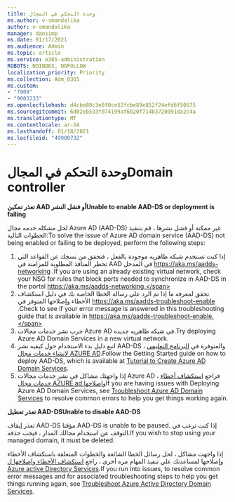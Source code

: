 ```yaml
---
title: وحدة التحكم في المجال
ms.author: v-smandalika
author: v-smandalika
manager: dansimp
ms.date: 01/17/2021
ms.audience: Admin
ms.topic: article
ms.service: o365-administration
ROBOTS: NOINDEX, NOFOLLOW
localization_priority: Priority
ms.collection: Adm_O365
ms.custom:
- "7909"
- "9003233"
ms.openlocfilehash: d4cbe80c3e8f0ce32fcbe89e852f24efd6f50575
ms.sourcegitcommit: 6d02eb533fd74199af6b20f714b3720991da2c4a
ms.translationtype: MT
ms.contentlocale: ar-SA
ms.lasthandoff: 01/18/2021
ms.locfileid: "49900732"
---
```

# <a name="domain-controller"></a><span data-ttu-id="8c8c9-102">وحدة التحكم في المجال</span><span class="sxs-lookup"><span data-stu-id="8c8c9-102">Domain controller</span></span>

<span data-ttu-id="8c8c9-103">**تعذر تمكين AAD أو فشل النشر**</span><span class="sxs-lookup"><span data-stu-id="8c8c9-103">**Unable to enable AAD-DS or deployment is failing**</span></span>

<span data-ttu-id="8c8c9-104">لحل مشكله خدمه مجال Azure AD (AAD-DS) غير ممكنة أو فشل نشرها ، قم بتنفيذ الخطوات التالية:</span><span class="sxs-lookup"><span data-stu-id="8c8c9-104">To solve the issue of Azure AD domain service (AAD-DS) not being enabled or failing to be deployed, perform the following steps:</span></span>

1. <span data-ttu-id="8c8c9-105">إذا كنت تستخدم شبكه ظاهريه موجودة بالفعل ، فتحقق من نسجك عن القواعد التي تحظر المنافذ المطلوبة للمزامنة في AAD في المدخل https://aka.ms/aadds-networking .</span><span class="sxs-lookup"><span data-stu-id="8c8c9-105">If you are using an already existing virtual network, check your NSG for rules that block ports needed to synchronize in AAD-DS in the portal https://aka.ms/aadds-networking.</span></span>
2. <span data-ttu-id="8c8c9-106">تحقق لمعرفه ما إذا تم الرد علي رسالة الخطا الخاصة بك في دليل استكشاف الأخطاء وإصلاحها المتوفر في  https://aka.ms/aadds-troubleshoot-enable .</span><span class="sxs-lookup"><span data-stu-id="8c8c9-106">Check to see if your error message is answered in this troubleshooting guide that is available in  https://aka.ms/aadds-troubleshoot-enable.</span></span>
3. <span data-ttu-id="8c8c9-107">جرب نشر خدمات مجالات Azure AD في شبكه ظاهريه جديده.</span><span class="sxs-lookup"><span data-stu-id="8c8c9-107">Try deploying Azure AD Domain Services in a new virtual network.</span></span>
4. <span data-ttu-id="8c8c9-108">اتبع دليل بدء الاستخدام حول كيفيه نشر AAD-DS ، والمتوفرة في [البرنامج التعليمي لإنشاء خدمات مجال AZURE AD](https://docs.microsoft.com/azure/active-directory-domain-services/tutorial-create-instance).</span><span class="sxs-lookup"><span data-stu-id="8c8c9-108">Follow the Getting Started guide on how to deploy AAD-DS, which is available at [Tutorial to Create Azure AD Domain Services](https://docs.microsoft.com/azure/active-directory-domain-services/tutorial-create-instance).</span></span>
5. <span data-ttu-id="8c8c9-109">إذا واجهتك مشاكل في نشر خدمات مجالات Azure AD ، فراجع [استكشاف أخطاء خدمات مجال AZURE ad وإصلاحها](https://docs.microsoft.com/azure/active-directory-domain-services/troubleshoot)</span><span class="sxs-lookup"><span data-stu-id="8c8c9-109">If you are having issues with Deploying Azure AD Domain Services, see [Troubleshoot Azure AD Domain Services](https://docs.microsoft.com/azure/active-directory-domain-services/troubleshoot) to resolve common errors to help you get things working again.</span></span> 

<span data-ttu-id="8c8c9-110">**تعذر تعطيل AAD-DS**</span><span class="sxs-lookup"><span data-stu-id="8c8c9-110">**Unable to disable AAD-DS**</span></span>

<span data-ttu-id="8c8c9-111">تعذر إيقاف AAD-DS مؤقتا.</span><span class="sxs-lookup"><span data-stu-id="8c8c9-111">AAD-DS is unable to be paused.</span></span> <span data-ttu-id="8c8c9-112">إذا كنت ترغب في التوقف عن استخدام مجالك المدار ، فيجب حذفه.</span><span class="sxs-lookup"><span data-stu-id="8c8c9-112">If you wish to stop using your managed domain, it must be deleted.</span></span>

<span data-ttu-id="8c8c9-113">إذا واجهت مشاكل ، لحل رسائل الخطا الشائعة والخطوات المتعلقة باستكشاف الأخطاء وإصلاحها لمساعدتك علي تنفيذ المهام مره أخرى ، راجع [استكشاف الأخطاء وإصلاحها ل Azure active Directory Services](https://docs.microsoft.com/azure/active-directory-domain-services/troubleshoot).</span><span class="sxs-lookup"><span data-stu-id="8c8c9-113">If you run into issues, to resolve common error messages and for associated troubleshooting steps to help you get things running again, see [Troubleshoot Azure Active Directory Domain Services](https://docs.microsoft.com/azure/active-directory-domain-services/troubleshoot).</span></span>
